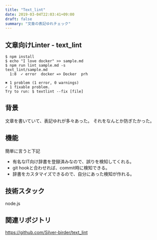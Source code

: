 ```yaml
---
title: "Text_lint"
date: 2019-03-04T22:03:41+09:00
draft: false
summary: "文章の表記ゆれチェック"
---
```


## 文章向けLinter - text_lint
```
$ npm install
$ echo "I love docker" >> sample.md
$ npm run lint sample.md -s
text_lint/sample.md
  1:8  ✓ error  docker => Docker  prh

✖ 1 problem (1 error, 0 warnings)
✓ 1 fixable problem.
Try to run: $ textlint --fix [file]
```

## 背景
文章を書いていて、表記ゆれが多々あった。
それをなんとか防ぎたかった。

## 機能
簡単に言うと下記

* 有名なIT向け辞書を登録済みなので、誤りを検知してくれる。
* git hookと合わせれば、commit時に検知できる。
* 辞書をカスタマイズできるので、自分にあった検知が作れる。

## 技術スタック

node.js


## 関連リポジトリ
https://github.com/Silver-birder/text_lint

